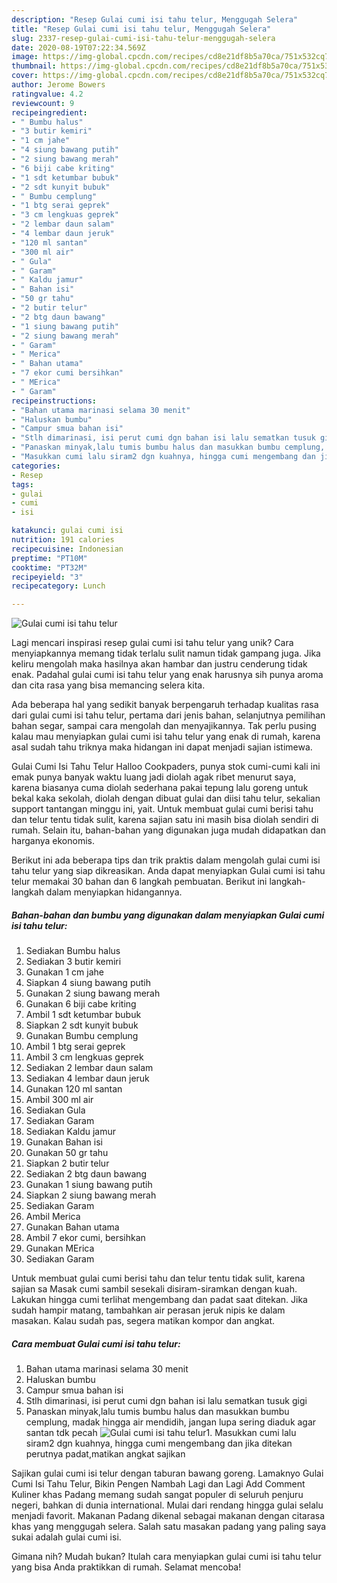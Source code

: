 ```yaml
---
description: "Resep Gulai cumi isi tahu telur, Menggugah Selera"
title: "Resep Gulai cumi isi tahu telur, Menggugah Selera"
slug: 2337-resep-gulai-cumi-isi-tahu-telur-menggugah-selera
date: 2020-08-19T07:22:34.569Z
image: https://img-global.cpcdn.com/recipes/cd8e21df8b5a70ca/751x532cq70/gulai-cumi-isi-tahu-telur-foto-resep-utama.jpg
thumbnail: https://img-global.cpcdn.com/recipes/cd8e21df8b5a70ca/751x532cq70/gulai-cumi-isi-tahu-telur-foto-resep-utama.jpg
cover: https://img-global.cpcdn.com/recipes/cd8e21df8b5a70ca/751x532cq70/gulai-cumi-isi-tahu-telur-foto-resep-utama.jpg
author: Jerome Bowers
ratingvalue: 4.2
reviewcount: 9
recipeingredient:
- " Bumbu halus"
- "3 butir kemiri"
- "1 cm jahe"
- "4 siung bawang putih"
- "2 siung bawang merah"
- "6 biji cabe kriting"
- "1 sdt ketumbar bubuk"
- "2 sdt kunyit bubuk"
- " Bumbu cemplung"
- "1 btg serai geprek"
- "3 cm lengkuas geprek"
- "2 lembar daun salam"
- "4 lembar daun jeruk"
- "120 ml santan"
- "300 ml air"
- " Gula"
- " Garam"
- " Kaldu jamur"
- " Bahan isi"
- "50 gr tahu"
- "2 butir telur"
- "2 btg daun bawang"
- "1 siung bawang putih"
- "2 siung bawang merah"
- " Garam"
- " Merica"
- " Bahan utama"
- "7 ekor cumi bersihkan"
- " MErica"
- " Garam"
recipeinstructions:
- "Bahan utama marinasi selama 30 menit"
- "Haluskan bumbu"
- "Campur smua bahan isi"
- "Stlh dimarinasi, isi perut cumi dgn bahan isi lalu sematkan tusuk gigi"
- "Panaskan minyak,lalu tumis bumbu halus dan masukkan bumbu cemplung, madak hingga air mendidih, jangan lupa sering diaduk agar santan tdk pecah"
- "Masukkan cumi lalu siram2 dgn kuahnya, hingga cumi mengembang dan jika ditekan perutnya padat,matikan angkat sajikan"
categories:
- Resep
tags:
- gulai
- cumi
- isi

katakunci: gulai cumi isi 
nutrition: 191 calories
recipecuisine: Indonesian
preptime: "PT10M"
cooktime: "PT32M"
recipeyield: "3"
recipecategory: Lunch

---
```



![Gulai cumi isi tahu telur](https://img-global.cpcdn.com/recipes/cd8e21df8b5a70ca/751x532cq70/gulai-cumi-isi-tahu-telur-foto-resep-utama.jpg)

Lagi mencari inspirasi resep gulai cumi isi tahu telur yang unik? Cara menyiapkannya memang tidak terlalu sulit namun tidak gampang juga. Jika keliru mengolah maka hasilnya akan hambar dan justru cenderung tidak enak. Padahal gulai cumi isi tahu telur yang enak harusnya sih punya aroma dan cita rasa yang bisa memancing selera kita.

Ada beberapa hal yang sedikit banyak berpengaruh terhadap kualitas rasa dari gulai cumi isi tahu telur, pertama dari jenis bahan, selanjutnya pemilihan bahan segar, sampai cara mengolah dan menyajikannya. Tak perlu pusing kalau mau menyiapkan gulai cumi isi tahu telur yang enak di rumah, karena asal sudah tahu triknya maka hidangan ini dapat menjadi sajian istimewa.

Gulai Cumi Isi Tahu Telur Halloo Cookpaders, punya stok cumi-cumi kali ini emak punya banyak waktu luang jadi diolah agak ribet menurut saya, karena biasanya cuma diolah sederhana pakai tepung lalu goreng untuk bekal kaka sekolah, diolah dengan dibuat gulai dan diisi tahu telur, sekalian support tantangan minggu ini, yait. Untuk membuat gulai cumi berisi tahu dan telur tentu tidak sulit, karena sajian satu ini masih bisa diolah sendiri di rumah. Selain itu, bahan-bahan yang digunakan juga mudah didapatkan dan harganya ekonomis.


Berikut ini ada beberapa tips dan trik praktis dalam mengolah gulai cumi isi tahu telur yang siap dikreasikan. Anda dapat menyiapkan Gulai cumi isi tahu telur memakai 30 bahan dan 6 langkah pembuatan. Berikut ini langkah-langkah dalam menyiapkan hidangannya.

<!--inarticleads1-->

##### Bahan-bahan dan bumbu yang digunakan dalam menyiapkan Gulai cumi isi tahu telur:

1. Sediakan  Bumbu halus
1. Sediakan 3 butir kemiri
1. Gunakan 1 cm jahe
1. Siapkan 4 siung bawang putih
1. Gunakan 2 siung bawang merah
1. Gunakan 6 biji cabe kriting
1. Ambil 1 sdt ketumbar bubuk
1. Siapkan 2 sdt kunyit bubuk
1. Gunakan  Bumbu cemplung
1. Ambil 1 btg serai geprek
1. Ambil 3 cm lengkuas geprek
1. Sediakan 2 lembar daun salam
1. Sediakan 4 lembar daun jeruk
1. Gunakan 120 ml santan
1. Ambil 300 ml air
1. Sediakan  Gula
1. Sediakan  Garam
1. Sediakan  Kaldu jamur
1. Gunakan  Bahan isi
1. Gunakan 50 gr tahu
1. Siapkan 2 butir telur
1. Sediakan 2 btg daun bawang
1. Gunakan 1 siung bawang putih
1. Siapkan 2 siung bawang merah
1. Sediakan  Garam
1. Ambil  Merica
1. Gunakan  Bahan utama
1. Ambil 7 ekor cumi, bersihkan
1. Gunakan  MErica
1. Sediakan  Garam


Untuk membuat gulai cumi berisi tahu dan telur tentu tidak sulit, karena sajian sa Masak cumi sambil sesekali disiram-siramkan dengan kuah. Lakukan hingga cumi terlihat mengembang dan padat saat ditekan. Jika sudah hampir matang, tambahkan air perasan jeruk nipis ke dalam masakan. Kalau sudah pas, segera matikan kompor dan angkat. 

<!--inarticleads2-->

##### Cara membuat Gulai cumi isi tahu telur:

1. Bahan utama marinasi selama 30 menit
1. Haluskan bumbu
1. Campur smua bahan isi
1. Stlh dimarinasi, isi perut cumi dgn bahan isi lalu sematkan tusuk gigi
1. Panaskan minyak,lalu tumis bumbu halus dan masukkan bumbu cemplung, madak hingga air mendidih, jangan lupa sering diaduk agar santan tdk pecah
<img src="//assets-global.cpcdn.com/assets/icons/button_play-2c75c40dde080a61004c1f40b05d8f140eaff45d7e9e6481dc71c63d2e7c4909.png" alt="Gulai cumi isi tahu telur">1. Masukkan cumi lalu siram2 dgn kuahnya, hingga cumi mengembang dan jika ditekan perutnya padat,matikan angkat sajikan


Sajikan gulai cumi isi telur dengan taburan bawang goreng. Lamaknyo Gulai Cumi Isi Tahu Telur, Bikin Pengen Nambah Lagi dan Lagi Add Comment Kuliner khas Padang memang sudah sangat populer di seluruh penjuru negeri, bahkan di dunia international. Mulai dari rendang hingga gulai selalu menjadi favorit. Makanan Padang dikenal sebagai makanan dengan citarasa khas yang menggugah selera. Salah satu masakan padang yang paling saya sukai adalah gulai cumi isi. 

Gimana nih? Mudah bukan? Itulah cara menyiapkan gulai cumi isi tahu telur yang bisa Anda praktikkan di rumah. Selamat mencoba!
